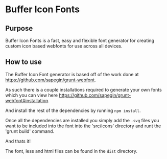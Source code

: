 # Buffer Icon Fonts

## Purpose

Buffer Icon Fonts is a fast, easy and flexible font generator for creating custom icon based webfonts for use across all devices.

## How to use

The Buffer Icon Font generator is based off of the work done at https://github.com/sapegin/grunt-webfont.

As such there is a couple installations required to generate your own fonts which you can view here https://github.com/sapegin/grunt-webfont#installation.

And install the rest of the dependencies by running `npm install`.

Once all the dependencies are installed you simply add the `.svg` files you want
to be included into the font into the 'src/icons' directory and runt the 'grunt build' command.

And thats it!

The font, less and html files can be found in the `dist` directory.
